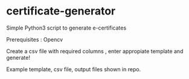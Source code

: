 # certificate-generator
Simple Python3 script to generate e-certificates

Prerequisites : Opencv

Create a csv file with required columns , enter appropiate template and generate!

Example template, csv file, output files shown in repo.
